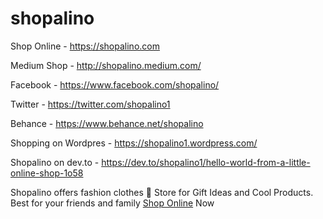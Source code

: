 # shopalino

Shop Online - https://shopalino.com 

Medium Shop - http://shopalino.medium.com/ 

Facebook - https://www.facebook.com/shopalino/ 

Twitter - https://twitter.com/shopalino1 

Behance - https://www.behance.net/shopalino

Shopping on Wordpres - https://shopalino1.wordpress.com/

Shopalino on dev.to - https://dev.to/shopalino1/hello-world-from-a-little-online-shop-1o58 

Shopalino offers fashion clothes 🦄 Store for Gift Ideas and Cool Products. Best for your friends and family <a href="https://shopalino.com">Shop Online</a> Now






